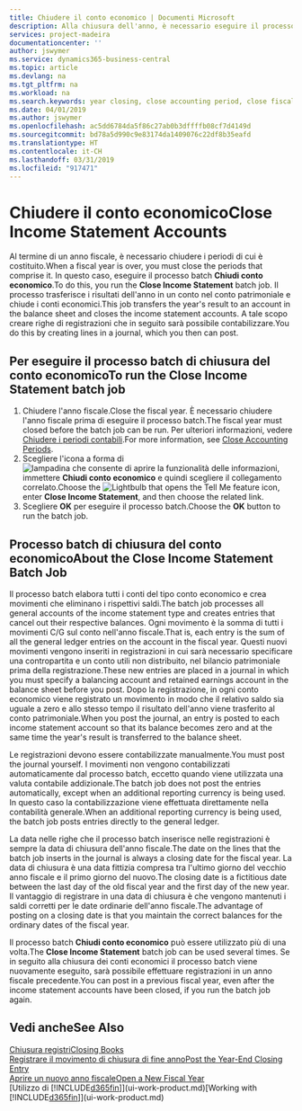 ```yaml
---
title: Chiudere il conto economico | Documenti Microsoft
description: Alla chiusura dell'anno, è necessario eseguire il processo batch Chiudi conto economico per chiudere i periodi contabili che costituiscono l'anno fiscale.
services: project-madeira
documentationcenter: ''
author: jswymer
ms.service: dynamics365-business-central
ms.topic: article
ms.devlang: na
ms.tgt_pltfrm: na
ms.workload: na
ms.search.keywords: year closing, close accounting period, close fiscal year, bank account detailed trial balance
ms.date: 04/01/2019
ms.author: jswymer
ms.openlocfilehash: ac5dd6784da5f86c27ab0b3dffffb08cf7d4149d
ms.sourcegitcommit: bd78a5d990c9e83174da1409076c22df8b35eafd
ms.translationtype: HT
ms.contentlocale: it-CH
ms.lasthandoff: 03/31/2019
ms.locfileid: "917471"
---
```

# <a name="close-income-statement-accounts"></a><span data-ttu-id="300b8-103">Chiudere il conto economico</span><span class="sxs-lookup"><span data-stu-id="300b8-103">Close Income Statement Accounts</span></span>
<span data-ttu-id="300b8-104">Al termine di un anno fiscale, è necessario chiudere i periodi di cui è costituito.</span><span class="sxs-lookup"><span data-stu-id="300b8-104">When a fiscal year is over, you must close the periods that comprise it.</span></span> <span data-ttu-id="300b8-105">In questo caso, eseguire il processo batch **Chiudi conto economico**.</span><span class="sxs-lookup"><span data-stu-id="300b8-105">To do this, you run the **Close Income Statement** batch job.</span></span> <span data-ttu-id="300b8-106">Il processo trasferisce i risultati dell'anno in un conto nel conto patrimoniale e chiude i conti economici.</span><span class="sxs-lookup"><span data-stu-id="300b8-106">This job transfers the year's result to an account in the balance sheet and closes the income statement accounts.</span></span> <span data-ttu-id="300b8-107">A tale scopo creare righe di registrazioni che in seguito sarà possibile contabilizzare.</span><span class="sxs-lookup"><span data-stu-id="300b8-107">You do this by creating lines in a journal, which you then can post.</span></span>

## <a name="to-run-the-close-income-statement-batch-job"></a><span data-ttu-id="300b8-108">Per eseguire il processo batch di chiusura del conto economico</span><span class="sxs-lookup"><span data-stu-id="300b8-108">To run the Close Income Statement batch job</span></span>
1. <span data-ttu-id="300b8-109">Chiudere l'anno fiscale.</span><span class="sxs-lookup"><span data-stu-id="300b8-109">Close the fiscal year.</span></span> <span data-ttu-id="300b8-110">È necessario chiudere l'anno fiscale prima di eseguire il processo batch.</span><span class="sxs-lookup"><span data-stu-id="300b8-110">The fiscal year must closed before the batch job can be run.</span></span> <span data-ttu-id="300b8-111">Per ulteriori informazioni, vedere [Chiudere i periodi contabili](year-close-account-periods.md).</span><span class="sxs-lookup"><span data-stu-id="300b8-111">For more information, see [Close Accounting Periods](year-close-account-periods.md).</span></span>
2. <span data-ttu-id="300b8-112">Scegliere l'icona a forma di ![lampadina che consente di aprire la funzionalità delle informazioni](media/ui-search/search_small.png "Informazioni sull'operazione che si desidera eseguire"), immettere **Chiudi conto economico** e quindi scegliere il collegamento correlato.</span><span class="sxs-lookup"><span data-stu-id="300b8-112">Choose the ![Lightbulb that opens the Tell Me feature](media/ui-search/search_small.png "Tell me what you want to do") icon, enter **Close Income Statement**, and then choose the related link.</span></span>
3. <span data-ttu-id="300b8-113">Scegliere **OK** per eseguire il processo batch.</span><span class="sxs-lookup"><span data-stu-id="300b8-113">Choose the **OK** button to run the batch job.</span></span>

## <a name="about-the-close-income-statement-batch-job"></a><span data-ttu-id="300b8-114">Processo batch di chiusura del conto economico</span><span class="sxs-lookup"><span data-stu-id="300b8-114">About the Close Income Statement Batch Job</span></span>
<span data-ttu-id="300b8-115">Il processo batch elabora tutti i conti del tipo conto economico e crea movimenti che eliminano i rispettivi saldi.</span><span class="sxs-lookup"><span data-stu-id="300b8-115">The batch job processes all general accounts of the income statement type and creates entries that cancel out their respective balances.</span></span> <span data-ttu-id="300b8-116">Ogni movimento è la somma di tutti i movimenti C/G sul conto nell'anno fiscale.</span><span class="sxs-lookup"><span data-stu-id="300b8-116">That is, each entry is the sum of all the general ledger entries on the account in the fiscal year.</span></span> <span data-ttu-id="300b8-117">Questi nuovi movimenti vengono inseriti in registrazioni in cui sarà necessario specificare una contropartita e un conto utili non distribuito, nel bilancio patrimoniale prima della registrazione.</span><span class="sxs-lookup"><span data-stu-id="300b8-117">These new entries are placed in a journal in which you must specify a balancing account and retained earnings account in the balance sheet before you post.</span></span> <span data-ttu-id="300b8-118">Dopo la registrazione, in ogni conto economico viene registrato un movimento in modo che il relativo saldo sia uguale a zero e allo stesso tempo il risultato dell'anno viene trasferito al conto patrimoniale.</span><span class="sxs-lookup"><span data-stu-id="300b8-118">When you post the journal, an entry is posted to each income statement account so that its balance becomes zero and at the same time the year's result is transferred to the balance sheet.</span></span>

<span data-ttu-id="300b8-119">Le registrazioni devono essere contabilizzate manualmente.</span><span class="sxs-lookup"><span data-stu-id="300b8-119">You must post the journal yourself.</span></span> <span data-ttu-id="300b8-120">I movimenti non vengono contabilizzati automaticamente dal processo batch, eccetto quando viene utilizzata una valuta contabile addizionale.</span><span class="sxs-lookup"><span data-stu-id="300b8-120">The batch job does not post the entries automatically, except when an additional reporting currency is being used.</span></span> <span data-ttu-id="300b8-121">In questo caso la contabilizzazione viene effettuata direttamente nella contabilità generale.</span><span class="sxs-lookup"><span data-stu-id="300b8-121">When an additional reporting currency is being used, the batch job posts entries directly to the general ledger.</span></span>

<span data-ttu-id="300b8-122">La data nelle righe che il processo batch inserisce nelle registrazioni è sempre la data di chiusura dell'anno fiscale.</span><span class="sxs-lookup"><span data-stu-id="300b8-122">The date on the lines that the batch job inserts in the journal is always a closing date for the fiscal year.</span></span> <span data-ttu-id="300b8-123">La data di chiusura è una data fittizia compresa tra l'ultimo giorno del vecchio anno fiscale e il primo giorno del nuovo.</span><span class="sxs-lookup"><span data-stu-id="300b8-123">The closing date is a fictitious date between the last day of the old fiscal year and the first day of the new year.</span></span> <span data-ttu-id="300b8-124">Il vantaggio di registrare in una data di chiusura è che vengono mantenuti i saldi corretti per le date ordinarie dell'anno fiscale.</span><span class="sxs-lookup"><span data-stu-id="300b8-124">The advantage of posting on a closing date is that you maintain the correct balances for the ordinary dates of the fiscal year.</span></span>

<span data-ttu-id="300b8-125">Il processo batch **Chiudi conto economico** può essere utilizzato più di una volta.</span><span class="sxs-lookup"><span data-stu-id="300b8-125">The **Close Income Statement** batch job can be used several times.</span></span> <span data-ttu-id="300b8-126">Se in seguito alla chiusura dei conti economici il processo batch viene nuovamente eseguito, sarà possibile effettuare registrazioni in un anno fiscale precedente.</span><span class="sxs-lookup"><span data-stu-id="300b8-126">You can post in a previous fiscal year, even after the income statement accounts have been closed, if you run the batch job again.</span></span>

## <a name="see-also"></a><span data-ttu-id="300b8-127">Vedi anche</span><span class="sxs-lookup"><span data-stu-id="300b8-127">See Also</span></span>
[<span data-ttu-id="300b8-128">Chiusura registri</span><span class="sxs-lookup"><span data-stu-id="300b8-128">Closing Books</span></span>](year-close-books.md)  
[<span data-ttu-id="300b8-129">Registrare il movimento di chiusura di fine anno</span><span class="sxs-lookup"><span data-stu-id="300b8-129">Post the Year-End Closing Entry</span></span>](year-how-post-year-end-close-entry.md)  
[<span data-ttu-id="300b8-130">Aprire un nuovo anno fiscale</span><span class="sxs-lookup"><span data-stu-id="300b8-130">Open a New Fiscal Year</span></span>](finance-how-open-new-fiscal-year.md)  
<span data-ttu-id="300b8-131">[Utilizzo di [!INCLUDE[d365fin](includes/d365fin_md.md)]](ui-work-product.md)</span><span class="sxs-lookup"><span data-stu-id="300b8-131">[Working with [!INCLUDE[d365fin](includes/d365fin_md.md)]](ui-work-product.md)</span></span>

